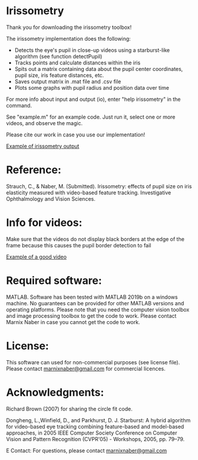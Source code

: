 # Irissometry

Thank you for downloading the irissometry toolbox!

The irissometry implementation does the following:
- Detects the eye's pupil in close-up videos using a starburst-like algorithm (see function detectPupil)
- Tracks points and calculate distances within the iris
- Spits out a matrix containing data about the pupil center coordinates, pupil size, iris feature distances, etc.
- Saves output matrix in .mat file and .csv file
- Plots some graphs with pupil radius and position data over time

For more info about input and output (io), enter "help irissometry" in the command.

See "example.m" for an example code. Just run it, select one or more videos, and observe the magic.

Please cite our work in case you use our implementation!

[Example of irissometry output](github.com/marnixnaber/Irissometry/images/irissometry.png)

# Reference:
Strauch, C., & Naber, M. (Submitted). Irissometry: effects of pupil size on iris elasticity measured with video-based feature tracking. Investigative Ophthalmology and Vision Sciences.

# Info for videos:
Make sure that the videos do not display black borders at the edge of the frame 
because this causes the pupil border detection to fail

[Example of a good video](github.com/marnixnaber/Irissometry/images/goodVideoForIrissometry.png)

# Required software:
MATLAB. Software has been tested with MATLAB 2019b on a windows machine. 
No guarantees can be provided for other MATLAB versions and operating platforms.
Please note that you need the computer vision toolbox and image processing toolbox to get the code to work.
Please contact Marnix Naber in case you cannot get the code to work.

# License:
This software can used for non-commercial purposes (see license file). Please contact marnixnaber@gmail.com for commercial licences.

# Acknowledgments:
Richard Brown (2007) for sharing the circle fit code.

Dongheng, L.,Winfield, D., and Parkhurst, D. J. Starburst:
A hybrid algorithm for video-based eye tracking combining
feature-based and model-based approaches, in 2005
IEEE Computer Society Conference on Computer Vision
and Pattern Recognition (CVPR'05) - Workshops, 2005,
pp. 79–79.

E Contact:
For questions, please contact marnixnaber@gmail.com
